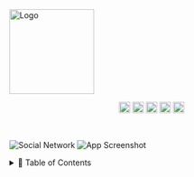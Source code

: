 <img src="https://raw.githubusercontent.com/andreasbm/readme/master/assets/logo-shadow.png" alt="Logo" width="150" height="150" />
 
 
<p align="center">
<a href="https://www.npmjs.com/package/@appnest/readme"><img alt="NPM Version" src="https://img.shields.io/npm/v/@appnest/readme.svg" height="20"/></a>
<a href="https://david-dm.org/andreasbm/readme"><img alt="Dependencies" src="https://img.shields.io/david/andreasbm/readme.svg" height="20"/></a>
<a href="https://github.com/andreasbm/readme/graphs/contributors"><img alt="Contributors" src="https://img.shields.io/github/contributors/andreasbm/readme.svg" height="20"/></a>
<a href="https://github.com/badges/shields"><img alt="Custom badge" src="https://img.shields.io/badge/custom-badge-f39f37.svg" height="20"/></a>
<a href="https://github.com/andreasbm/readme/graphs/commit-activity"><img alt="Maintained" src="https://img.shields.io/badge/Maintained%3F-yes-green.svg" height="20"/></a>
	</p>


<br />

 
![Social Network](https://ninjasfiles.s3.amazonaws.com/810296d85f8594453c9bd7c9ea98b9fe_raihan_image_social0main.png)
![App Screenshot](https://ninjasfiles.s3.amazonaws.com/810296d85f8594453c9bd7c9ea98b9fe_raihan_image_social0main.png)



 
 
 <details>
<summary>📖 Table of Contents</summary>
<br />

[![-----------------------------------------------------](https://raw.githubusercontent.com/andreasbm/readme/master/assets/lines/colored.png)](#table-of-contents)

## ➤ Table of Contents
